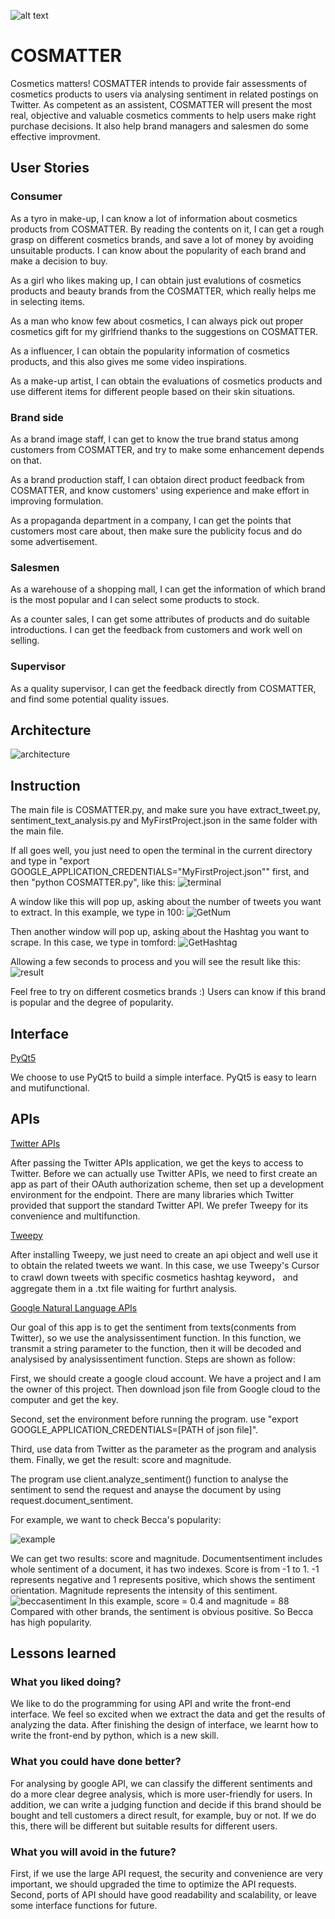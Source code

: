 ![alt text](COSMATTER.png) 
# COSMATTER      
Cosmetics matters! COSMATTER intends to provide fair assessments of cosmetics products to users via analysing sentiment in related postings on Twitter. As competent as an assistent, COSMATTER will present the most real, objective and valuable cosmetics comments to help users make right purchase decisions. It also help brand managers and salesmen do some effective improvment.

## User Stories
### Consumer
As a tyro in make-up, I can know a lot of information about cosmetics products from COSMATTER. By reading the contents on it, I can get a rough grasp on different cosmetics brands, and save a lot of money by avoiding unsuitable products. I can know about the popularity of each brand and make a decision to buy.

As a girl who likes making up, I can obtain just evalutions of cosmetics products and beauty brands from the COSMATTER, which really helps me in selecting items. 

As a man who know few about cosmetics, I can always pick out proper cosmetics gift for my girlfriend thanks to the suggestions on COSMATTER.

As a influencer, I can obtain the popularity information of cosmetics products, and this also gives me some video inspirations.

As a make-up artist, I can obtain the evaluations of cosmetics products and use different items for different people based on their skin situations.

### Brand side
As a brand image staff, I can get to know the true brand status among customers from COSMATTER, and try to make some enhancement depends on that.

As a brand production staff, I can obtaion direct product feedback from COSMATTER, and know customers' using experience and make effort in improving formulation.

As a propaganda department in a company, I can get the points that customers most care about, then make sure the publicity focus and do some advertisement.
 

### Salesmen 
As a warehouse of a shopping mall, I can get the information of which brand is the most popular and I can select some products to stock.

As a counter sales, I can get some attributes of products and do suitable introductions. I can get the feedback from customers and work well on selling.

### Supervisor
As a quality supervisor, I can get the feedback directly from COSMATTER, and find some potential quality issues.

## Architecture
![architecture](https://github.com/mullaa/EC601_miniproject/blob/master/Architecture.png)

## Instruction
The main file is COSMATTER.py, and make sure you have extract_tweet.py, sentiment_text_analysis.py and MyFirstProject.json in the same folder with the main file.

If all goes well, you just need to open the terminal in the current directory and type in "export GOOGLE_APPLICATION_CREDENTIALS="MyFirstProject.json"" first, and then "python COSMATTER.py", like this:
![terminal](terminal.png)

A window like this will pop up, asking about the number of tweets you want to extract. In this example, we type in 100:
![GetNum](GetNum.png)

Then another window will pop up, asking about the Hashtag you want to scrape. In this case, we type in tomford:
![GetHashtag](GetHashtag.png)

Allowing a few seconds to process and you will see the result like this:
![result](Result.png)

Feel free to try on different cosmetics brands :)
Users can know if this brand is popular and the degree of popularity.


## Interface
[PyQt5](https://pypi.org/project/PyQt5/)

We choose to use PyQt5 to build a simple interface. PyQt5 is easy to learn and mutifunctional.

## APIs
[Twitter APIs](https://dev.twitter.com/)

After passing the Twitter APIs application, we get the keys to access to Twitter. Before we can actually use Twitter APIs, we need to first create an app as part of their OAuth authorization scheme, then set up a development environment for the endpoint. There are many libraries which Twitter provided that support the standard Twitter API. We prefer Tweepy for its convenience and multifunction.

[Tweepy](http://www.tweepy.org/)

After installing Tweepy, we just need to create an api object and well use it to obtain the related tweets we want. In this case, we use Tweepy's Cursor to crawl down tweets with specific cosmetics hashtag keyword， and aggregate them in a .txt file waiting for furthrt analysis.

[Google Natural Language APIs](https://cloud.google.com/natural-language/)

Our goal of this app is to get the sentiment from texts(conments from Twitter), so we use the analysissentiment function. In this function, we transmit a string parameter to the function, then it will be decoded and analysised by analysissentiment function. Steps are shown as follow:

First, we should create a google cloud account. We have a project and I am the owner of this project. Then download json file from Google cloud to the computer and get the key.

Second, set the environment before running the program. use "export GOOGLE_APPLICATION_CREDENTIALS=[PATH of json file]".

Third, use data from Twitter as the parameter as the program and analysis them. Finally, we get the result: score and magnitude.

The program use client.analyze_sentiment() function to analyse the sentiment to send the request and anayse the document by using request.document_sentiment.

For example, we want to check Becca's popularity:

![example](https://github.com/mullaa/EC601_miniproject/blob/master/becca.png)

We can get two results: score and magnitude.
Documentsentiment includes whole sentiment of a document, it has two indexes. Score is from -1 to 1. -1 represents negative and 1 represents positive, which shows the sentiment orientation. Magnitude represents the intensity of this sentiment.
![beccasentiment](https://github.com/mullaa/EC601_miniproject/blob/master/Becca_sentiment.png)
In this example, score = 0.4 and magnitude = 88 Compared with other brands, the sentiment is obvious positive. So Becca has high popularity.

## Lessons learned

### What you liked doing? 
We like to do the programming for using API and write the front-end interface. We feel so excited when we extract the data and get the results of analyzing the data. After finishing the design of interface, we learnt how to write the front-end by python, which is a new skill.

### What you could have done better?
For analysing by google API, we can classify the different sentiments and do a more clear degree analysis, which is more user-friendly for users. In addition, we can write a judging function and decide if this brand should be bought and tell customers a direct result, for example, buy or not. If we do this, there will be different but suitable results for different users.

### What you will avoid in the future?
First, if we use the large API request, the security and convenience are very important, we should upgraded the time to optimize the API requests. Second, ports of API should have good readability and scalability, or leave some interface functions for future.
